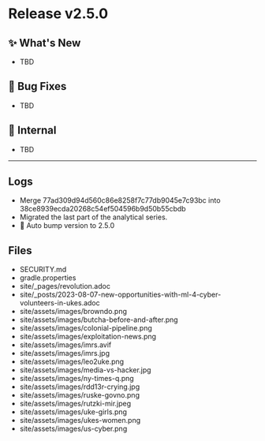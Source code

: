 # Release v2.5.0

## ✨ What's New

- TBD

## 🐛 Bug Fixes

- TBD

## 🔬 Internal

- TBD

---

## Logs

- Merge 77ad309d94d560c86e8258f7c77db9045e7c93bc into 38ce8939ecda20268c54ef504596b9d50b55cbdb
- Migrated the last part of the analytical series.
- 🔼 Auto bump version to 2.5.0


## Files

- SECURITY.md
- gradle.properties
- site/_pages/revolution.adoc
- site/_posts/2023-08-07-new-opportunities-with-ml-4-cyber-volunteers-in-ukes.adoc
- site/assets/images/browndo.png
- site/assets/images/butcha-before-and-after.png
- site/assets/images/colonial-pipeline.png
- site/assets/images/exploitation-news.png
- site/assets/images/imrs.avif
- site/assets/images/imrs.jpg
- site/assets/images/leo2uke.png
- site/assets/images/media-vs-hacker.jpg
- site/assets/images/ny-times-q.png
- site/assets/images/rdd13r-crying.jpg
- site/assets/images/ruske-govno.png
- site/assets/images/rutzki-mir.jpeg
- site/assets/images/uke-girls.png
- site/assets/images/ukes-women.png
- site/assets/images/us-cyber.png


